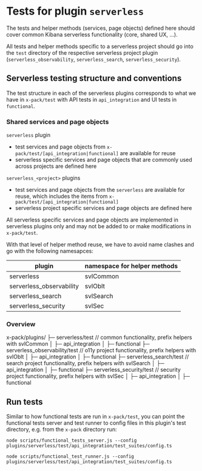 # Tests for plugin `serverless`

The tests and helper methods (services, page objects) defined here should cover
common Kibana serverless functionality (core, shared UX, ...).

All tests and helper methods specific to a serverless project should go into
the `test` directory of the respective serverless project plugin
(`serverless_observability`, `serverless_search`, `serverless_security`).

## Serverless testing structure and conventions

The test structure in each of the serverless plugins corresponds to what we
have in `x-pack/test` with API tests in `api_integration` and UI tests in
`functional`.

### Shared services and page objects

`serverless` plugin
- test services and page objects from `x-pack/test/[api_integration|functional]`
are available for reuse
- serverless specific services and page objects that are commonly used across
projects are defined here

`serverless_<project>` plugins
- test services and page objects from the `serverless` are available for reuse,
which includes the items from `x-pack/test/[api_integration|functional]`
- serverless project specific services and page objects are defined here

All serverless specific services and page objects are implemented in serverless
plugins only and may not be added to or make modifications in `x-pack/test`.

With that level of helper method reuse, we have to avoid name clashes and go
with the following namesapces:

| plugin                   | namespace for helper methods |
| ------------------------ | ---------------------------- |
| serverless               | svlCommon                    |
| serverless_observability | svlOblt                      |
| serverless_search        | svlSearch                    |
| serverless_security      | svlSec                       |

### Overview

x-pack/plugins/
├─ serverless/test                // common functionality, prefix helpers with svlCommon
│  ├─ api_integration
│  ├─ functional
├─ serverless_observability/test  // o11y project functionality, prefix helpers with svlOblt
│  ├─ api_integration
│  ├─ functional
├─ serverless_search/test         // search project functionality, prefix helpers with svlSearch
│  ├─ api_integration
│  ├─ functional
├─ serverless_security/test       // security project functionality, prefix helpers with svlSec
│  ├─ api_integration
│  ├─ functional

## Run tests
Similar to how functional tests are run in `x-pack/test`, you can point the
functional tests server and test runner to config files in this plugin's test
directory, e.g. from the `x-pack` directory run:
```
node scripts/functional_tests_server.js --config plugins/serverless/test/api_integration/test_suites/config.ts

node scripts/functional_test_runner.js --config plugins/serverless/test/api_integration/test_suites/config.ts
```
